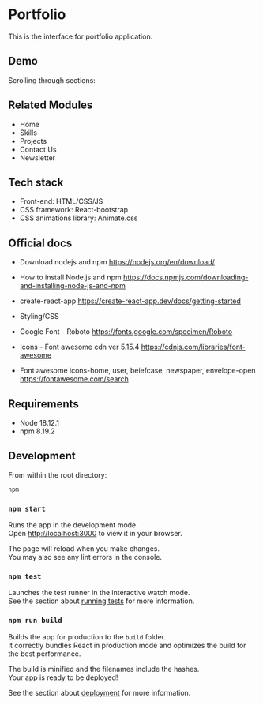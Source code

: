 # Portfolio



This is the interface for portfolio application.

## Demo
Scrolling through sections:

<!-- <p align="center">
<img src="https://media.giphy.com/media/R7IIrzGecqGO2aEZTE/giphy.gif" width="70%"></p>

Form Modal for favoriting:

<p align="center">
<img src="https://media.giphy.com/media/RKmLYjKhsMq3BbD3UK/giphy.gif" width="70%"></p>

Form Modal to create a new collection:

<p align="center">
<img src="https://media.giphy.com/media/ldAnZGhJzFQzW43Ovh/giphy.gif" width="70%"></p> -->

## Related Modules

  - Home
  - Skills 
  - Projects 
  - Contact Us
  - Newsletter


## Tech stack
  - Front-end: HTML/CSS/JS
  - CSS framework: React-bootstrap 
  - CSS animations library: Animate.css




## Official docs
  - Download nodejs and npm https://nodejs.org/en/download/
  - How to install Node.js and npm https://docs.npmjs.com/downloading-and-installing-node-js-and-npm
  - create-react-app https://create-react-app.dev/docs/getting-started

  - Styling/CSS
  - Google Font - Roboto https://fonts.google.com/specimen/Roboto
  - Icons - Font awesome cdn ver 5.15.4 https://cdnjs.com/libraries/font-awesome
  - Font awesome icons-home, user, beiefcase, newspaper, envelope-open  https://fontawesome.com/search





## Requirements

- Node 18.12.1
- npm 8.19.2


## Development
From within the root directory:
```sh
npm
```

### `npm start`

Runs the app in the development mode.\
Open [http://localhost:3000](http://localhost:3000) to view it in your browser.

The page will reload when you make changes.\
You may also see any lint errors in the console.

### `npm test`

Launches the test runner in the interactive watch mode.\
See the section about [running tests](https://facebook.github.io/create-react-app/docs/running-tests) for more information.

### `npm run build`

Builds the app for production to the `build` folder.\
It correctly bundles React in production mode and optimizes the build for the best performance.

The build is minified and the filenames include the hashes.\
Your app is ready to be deployed!

See the section about [deployment](https://facebook.github.io/create-react-app/docs/deployment) for more information.






